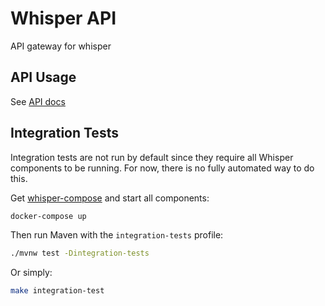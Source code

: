 # Whisper API

API gateway for whisper

## API Usage

See [API docs](docs/api.md)

## Integration Tests

Integration tests are not run by default since they require all Whisper components to be running. For now, there is no
fully automated way to do this.

Get [whisper-compose](https://github.com/joerx/whisper-compose/) and start all components:

```sh
docker-compose up
```

Then run Maven with the `integration-tests` profile:

```sh
./mvnw test -Dintegration-tests
```

Or simply:

```sh
make integration-test
```
